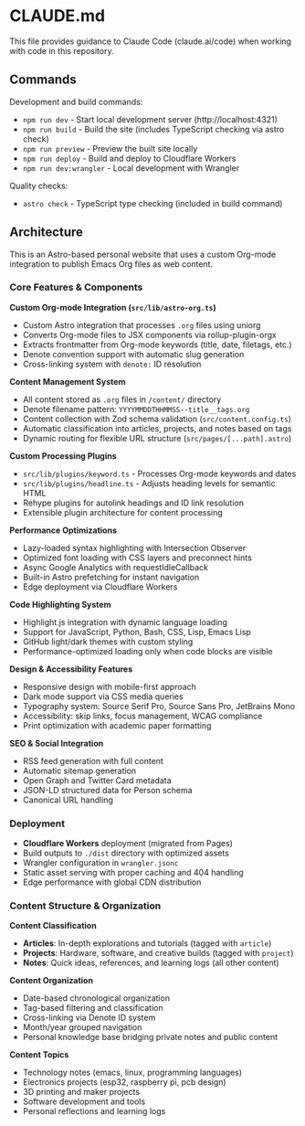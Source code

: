 # CLAUDE.md

This file provides guidance to Claude Code (claude.ai/code) when working with code in this repository.

## Commands

Development and build commands:
- `npm run dev` - Start local development server (http://localhost:4321)
- `npm run build` - Build the site (includes TypeScript checking via astro check)
- `npm run preview` - Preview the built site locally
- `npm run deploy` - Build and deploy to Cloudflare Workers
- `npm run dev:wrangler` - Local development with Wrangler

Quality checks:
- `astro check` - TypeScript type checking (included in build command)

## Architecture

This is an Astro-based personal website that uses a custom Org-mode integration to publish Emacs Org files as web content.

### Core Features & Components

**Custom Org-mode Integration (`src/lib/astro-org.ts`)**
- Custom Astro integration that processes `.org` files using uniorg
- Converts Org-mode files to JSX components via rollup-plugin-orgx
- Extracts frontmatter from Org-mode keywords (title, date, filetags, etc.)
- Denote convention support with automatic slug generation
- Cross-linking system with `denote:` ID resolution

**Content Management System**
- All content stored as `.org` files in `/content/` directory
- Denote filename pattern: `YYYYMMDDTHHMMSS--title__tags.org`
- Content collection with Zod schema validation (`src/content.config.ts`)
- Automatic classification into articles, projects, and notes based on tags
- Dynamic routing for flexible URL structure (`src/pages/[...path].astro`)

**Custom Processing Plugins**
- `src/lib/plugins/keyword.ts` - Processes Org-mode keywords and dates
- `src/lib/plugins/headline.ts` - Adjusts heading levels for semantic HTML
- Rehype plugins for autolink headings and ID link resolution
- Extensible plugin architecture for content processing

**Performance Optimizations**
- Lazy-loaded syntax highlighting with Intersection Observer
- Optimized font loading with CSS layers and preconnect hints
- Async Google Analytics with requestIdleCallback
- Built-in Astro prefetching for instant navigation
- Edge deployment via Cloudflare Workers

**Code Highlighting System**
- Highlight.js integration with dynamic language loading
- Support for JavaScript, Python, Bash, CSS, Lisp, Emacs Lisp
- GitHub light/dark themes with custom styling
- Performance-optimized loading only when code blocks are visible

**Design & Accessibility Features**
- Responsive design with mobile-first approach
- Dark mode support via CSS media queries
- Typography system: Source Serif Pro, Source Sans Pro, JetBrains Mono
- Accessibility: skip links, focus management, WCAG compliance
- Print optimization with academic paper formatting

**SEO & Social Integration**
- RSS feed generation with full content
- Automatic sitemap generation
- Open Graph and Twitter Card metadata
- JSON-LD structured data for Person schema
- Canonical URL handling

### Deployment

- **Cloudflare Workers** deployment (migrated from Pages)
- Build outputs to `./dist` directory with optimized assets
- Wrangler configuration in `wrangler.jsonc`
- Static asset serving with proper caching and 404 handling
- Edge performance with global CDN distribution

### Content Structure & Organization

**Content Classification**
- **Articles**: In-depth explorations and tutorials (tagged with `article`)
- **Projects**: Hardware, software, and creative builds (tagged with `project`)
- **Notes**: Quick ideas, references, and learning logs (all other content)

**Content Organization**
- Date-based chronological organization
- Tag-based filtering and classification
- Cross-linking via Denote ID system
- Month/year grouped navigation
- Personal knowledge base bridging private notes and public content

**Content Topics**
- Technology notes (emacs, linux, programming languages)
- Electronics projects (esp32, raspberry pi, pcb design)
- 3D printing and maker projects
- Software development and tools
- Personal reflections and learning logs